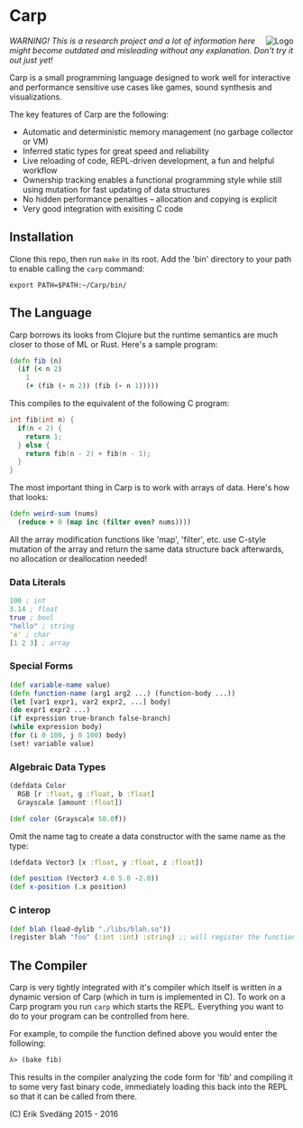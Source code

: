 # Carp

<img src="https://github.com/eriksvedang/Carp/blob/master/img/temp_logo2.jpg" alt="Logo" align="right" />

<i>WARNING! This is a research project and a lot of information here might become outdated and misleading without any explanation. Don't try it out just yet!</i>

Carp is a small programming language designed to work well for interactive and performance sensitive use cases like games, sound synthesis and visualizations.

The key features of Carp are the following:
* Automatic and deterministic memory management (no garbage collector or VM)
* Inferred static types for great speed and reliability
* Live reloading of code, REPL-driven development, a fun and helpful workflow
* Ownership tracking enables a functional programming style while still using mutation for fast updating of data structures
* No hidden performance penalties – allocation and copying is explicit
* Very good integration with exisiting C code

## Installation
Clone this repo, then run ```make``` in its root. Add the 'bin' directory to your path to enable calling the ```carp``` command:

```export PATH=$PATH:~/Carp/bin/```

## The Language
Carp borrows its looks from Clojure but the runtime semantics are much closer to those of ML or Rust. Here's a sample program:

```clojure
(defn fib (n)
  (if (< n 2)
    1
    (+ (fib (- n 2)) (fib (- n 1)))))
```

This compiles to the equivalent of the following C program:
```C
int fib(int n) {
  if(n < 2) {
    return 1;
  } else {
    return fib(n - 2) + fib(n - 1);
  }
}
```

The most important thing in Carp is to work with arrays of data. Here's how that looks:

```clojure
(defn weird-sum (nums)
  (reduce + 0 (map inc (filter even? nums))))
```

All the array modification functions like 'map', 'filter', etc. use C-style mutation of the array and return the same data structure back afterwards, no allocation or deallocation needed!

### Data Literals
```clojure
100 ; int
3.14 ; float
true ; bool
"hello" ; string
'e' ; char
[1 2 3] ; array
```

### Special Forms
```clojure
(def variable-name value)
(defn function-name (arg1 arg2 ...) (function-body ...))
(let [var1 expr1, var2 expr2, ...] body)
(do expr1 expr2 ...)
(if expression true-branch false-branch)
(while expression body)
(for (i 0 100, j 0 100) body)
(set! variable value)
```

### Algebraic Data Types
```clojure
(defdata Color 
  RGB [r :float, g :float, b :float]
  Grayscale [amount :float])

(def color (Grayscale 50.0f))
```

Omit the name tag to create a data constructor with the same name as the type:
```clojure
(defdata Vector3 [x :float, y :float, z :float])

(def position (Vector3 4.0 5.0 -2.0))
(def x-position (.x position)
```

### C interop
```clojure
(def blah (load-dylib "./libs/blah.so"))
(register blah "foo" (:int :int) :string) ;; will register the function 'foo' in the dynamic library 'blah' that takes two ints and returns a string
```

## The Compiler
Carp is very tightly integrated with it's compiler which itself is written in a dynamic version of Carp (which in turn is implemented in C). To work on a Carp program you run ```carp``` which starts the REPL. Everything you want to do to your program can be controlled from here.

For example, to compile the function defined above you would enter the following:
```clojure
λ> (bake fib)
```

This results in the compiler analyzing the code form for 'fib' and compiling it to some very fast binary code, immediately loading this back into the REPL so that it can be called from there.

(C) Erik Svedäng 2015 - 2016
